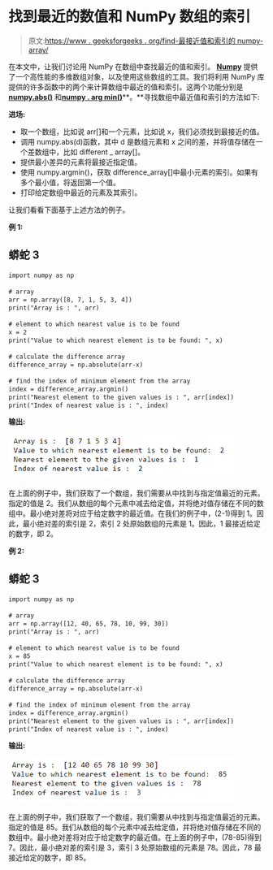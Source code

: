 # 找到最近的数值和 NumPy 数组的索引

> 原文:[https://www . geeksforgeeks . org/find-最接近值和索引的 numpy-array/](https://www.geeksforgeeks.org/find-the-nearest-value-and-the-index-of-numpy-array/)

在本文中，让我们讨论用 NumPy 在数组中查找最近的值和索引。 [**Numpy**](https://www.geeksforgeeks.org/numpy-in-python-set-1-introduction/) 提供了一个高性能的多维数组对象，以及使用这些数组的工具。我们将利用 NumPy 库提供的许多函数中的两个来计算数组中最近的值和索引。这两个功能分别是 [**numpy.abs()**](https://www.geeksforgeeks.org/numpy-absolute-python/) 和[**numpy . arg min()**](https://www.geeksforgeeks.org/numpy-argmin-python/)**。**寻找数组中最近值和索引的方法如下:

**进场:**

*   取一个数组，比如说 arr[]和一个元素，比如说 x，我们必须找到最接近的值。
*   调用 numpy.abs(d)函数，其中 d 是数组元素和 x 之间的差，并将值存储在一个差数组中，比如 different _ array[]。
*   提供最小差异的元素将最接近指定值。
*   使用 numpy.argmin()，获取 difference_array[]中最小元素的索引。如果有多个最小值，将返回第一个值。
*   打印给定数组中最近的元素及其索引。

让我们看看下面基于上述方法的例子。

**例 1:**

## 蟒蛇 3

```
import numpy as np

# array
arr = np.array([8, 7, 1, 5, 3, 4])
print("Array is : ", arr)

# element to which nearest value is to be found
x = 2
print("Value to which nearest element is to be found: ", x)

# calculate the difference array
difference_array = np.absolute(arr-x)

# find the index of minimum element from the array
index = difference_array.argmin()
print("Nearest element to the given values is : ", arr[index])
print("Index of nearest value is : ", index)
```

**输出:**

![](img/0b83a314a263a6b22353f96f60dc3535.png)

在上面的例子中，我们获取了一个数组，我们需要从中找到与指定值最近的元素。指定的值是 2。我们从数组的每个元素中减去给定值，并将绝对值存储在不同的数组中。最小绝对差将对应于给定数字的最近值。在我们的例子中，(2-1)得到 1。因此，最小绝对差的索引是 2，索引 2 处原始数组的元素是 1。因此，1 最接近给定的数字，即 2。

**例 2:**

## 蟒蛇 3

```
import numpy as np

# array
arr = np.array([12, 40, 65, 78, 10, 99, 30])
print("Array is : ", arr)

# element to which nearest value is to be found
x = 85
print("Value to which nearest element is to be found: ", x)

# calculate the difference array
difference_array = np.absolute(arr-x)

# find the index of minimum element from the array
index = difference_array.argmin()
print("Nearest element to the given values is : ", arr[index])
print("Index of nearest value is : ", index)
```

**输出:**

![](img/9b28683621543e9ef995c3109eda442c.png)

在上面的例子中，我们获取了一个数组，我们需要从中找到与指定值最近的元素。指定的值是 85。我们从数组的每个元素中减去给定值，并将绝对值存储在不同的数组中。最小绝对差将对应于给定数字的最近值。在上面的例子中，(78-85)得到 7。因此，最小绝对差的索引是 3，索引 3 处原始数组的元素是 78。因此，78 最接近给定的数字，即 85。